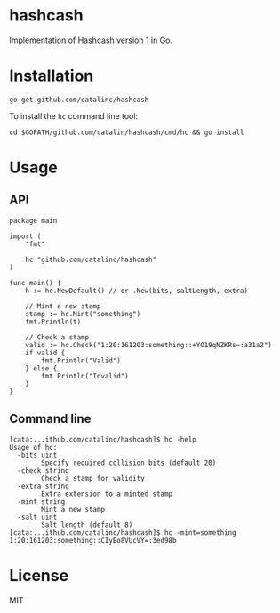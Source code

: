 # hashcash

Implementation of [Hashcash](https://en.wikipedia.org/wiki/Hashcash) version 1 in Go.

# Installation

`go get github.com/catalinc/hashcash`

To install the `hc` command line tool:

`cd $GOPATH/github.com/catalin/hashcash/cmd/hc && go install`

# Usage

## API

```
package main

import (
    "fmt"

    hc "github.com/catalinc/hashcash"
) 
 
func main() {
    h := hc.NewDefault() // or .New(bits, saltLength, extra)
    
    // Mint a new stamp
    stamp := hc.Mint("something")
    fmt.Println(t)

    // Check a stamp
    valid := hc.Check("1:20:161203:something::+YO19qNZKRs=:a31a2")
    if valid {
        fmt.Println("Valid")
    } else {
        fmt.Println("Invalid")
    }
}
```

## Command line

```
[cata:...ithub.com/catalinc/hashcash]$ hc -help 
Usage of hc:
  -bits uint
    	Specify required collision bits (default 20)
  -check string
    	Check a stamp for validity
  -extra string
    	Extra extension to a minted stamp
  -mint string
    	Mint a new stamp
  -salt uint
    	Salt length (default 8)
[cata:...ithub.com/catalinc/hashcash]$ hc -mint=something
1:20:161203:something::CIyEo8VUcVY=:3ed98b
```

# License

MIT

